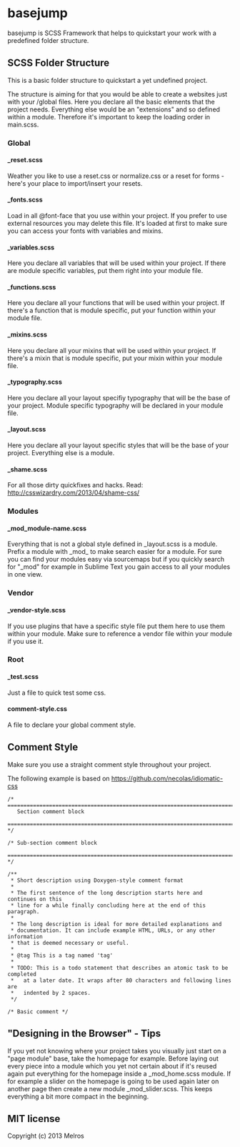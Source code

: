 # basejump

basejump is SCSS Framework that helps to quickstart your work with a predefined folder structure.

## SCSS Folder Structure

This is a basic folder structure to quickstart a yet undefined project.

The structure is aiming for that you would be able to create a websites just with your /global files. Here you declare all the basic elements that the project needs.
Everything else would be an "extensions" and so defined within a module.
Therefore it's important to keep the loading order in main.scss.

### Global

#### _reset.scss

Weather you like to use a reset.css or normalize.css or a reset for forms - here's your place to import/insert your resets.

#### _fonts.scss

Load in all @font-face that you use within your project.
If you prefer to use external resources you may delete this file.
It's loaded at first to make sure you can access your fonts with variables and mixins.

#### _variables.scss

Here you declare all variables that will be used within your project.
If there are module specific variables, put them right into your module file.

#### _functions.scss

Here you declare all your functions that will be used within your project.
If there's a function that is module specific, put your function within your module file.

#### _mixins.scss

Here you declare all your mixins that will be used within your project.
If there's a mixin that is module specific, put your mixin within your module file.

#### _typography.scss

Here you declare all your layout specifiy typography that will be the base of your project.
Module specific typography will be declared in your module file.

#### _layout.scss

Here you declare all your layout specific styles that will be the base of your project.
Everything else is a module.

#### _shame.scss

For all those dirty quickfixes and hacks. Read: http://csswizardry.com/2013/04/shame-css/

### Modules

#### \_mod_module-name.scss

Everything that is not a global style defined in \_layout.scss is a module. Prefix a module with \_mod_ to make search easier for a module. 
For sure you can find your modules easy via sourcemaps but if you quickly search for "_mod" for example in Sublime Text you gain access to all your modules in one view.

### Vendor

#### _vendor-style.scss

If you use plugins that have a specific style file put them here to use them within your module.
Make sure to reference a vendor file within your module if you use it.

### Root

#### _test.scss

Just a file to quick test some css.

#### comment-style.css

A file to declare your global comment style.

## Comment Style

Make sure you use a straight comment style throughout your project.

The following example is based on https://github.com/necolas/idiomatic-css

```
/* ==========================================================================
   Section comment block
   ========================================================================== */

/* Sub-section comment block
   ========================================================================== */

/**
 * Short description using Doxygen-style comment format
 *
 * The first sentence of the long description starts here and continues on this
 * line for a while finally concluding here at the end of this paragraph.
 *
 * The long description is ideal for more detailed explanations and
 * documentation. It can include example HTML, URLs, or any other information
 * that is deemed necessary or useful.
 *
 * @tag This is a tag named 'tag'
 *
 * TODO: This is a todo statement that describes an atomic task to be completed
 *   at a later date. It wraps after 80 characters and following lines are
 *   indented by 2 spaces.
 */

/* Basic comment */
```

## "Designing in the Browser" - Tips

If you yet not knowing where your project takes you visually just start on a "page module" base, take the homepage for example. 
Before laying out every piece into a module which you yet not certain about if it's reused again put everything for the homepage inside a \_mod_home.scss module. 
If for example a slider on the homepage is going to be used again later on another page then create a new module \_mod_slider.scss. This keeps everything a bit more compact in the beginning.


## MIT license

Copyright (c) 2013 Melros

